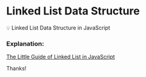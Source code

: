 # Linked List Data Structure 

💡 Linked List Data Structure  in JavaScript

### Explanation:

[The Little Guide of Linked List in JavaScript](https://medium.com/@germancutraro/the-little-guide-of-linked-list-in-javascript-9daf89b63b54)

Thanks!
